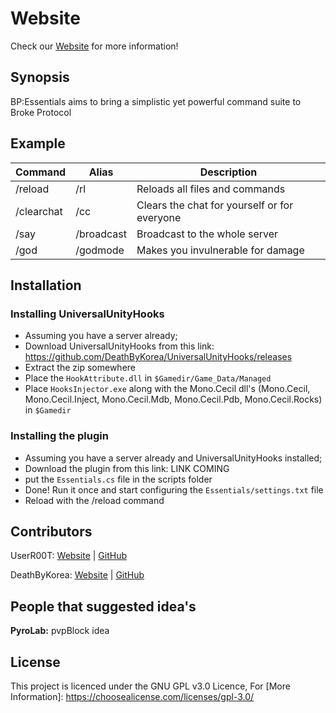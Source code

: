 # Website

Check our [Website](https://userr00t.github.io/BP-Essentials/) for more information!


## Synopsis

BP:Essentials aims to bring a simplistic yet powerful command suite to Broke Protocol

## Example

|  Command | Alias  |  Description |
|---|---|---|
| /reload	  |  /rl	 | Reloads all files and commands  |
| /clearchat	  |  /cc	 |  Clears the chat for yourself or for everyone |
| /say	  | /broadcast   |  Broadcast to the whole server  |
| /god	  | /godmode	  | Makes you invulnerable for damage  |


## Installation




### Installing UniversalUnityHooks
* Assuming you have a server already;
* Download UniversalUnityHooks from this link: https://github.com/DeathByKorea/UniversalUnityHooks/releases
* Extract the zip somewhere
* Place the `HookAttribute.dll` in `$Gamedir/Game_Data/Managed`
* Place `HooksInjector.exe` along with the Mono.Cecil dll's (Mono.Cecil, Mono.Cecil.Inject, Mono.Cecil.Mdb, Mono.Cecil.Pdb, Mono.Cecil.Rocks) in `$Gamedir`


### Installing the plugin
* Assuming you have a server already and UniversalUnityHooks installed;
* Download the plugin from this link: LINK COMING
* put the `Essentials.cs` file in the scripts folder
* Done! Run it once and start configuring the `Essentials/settings.txt` file
* Reload with the /reload command




## Contributors

UserR00T: [Website](https://UserR00T.com) | [GitHub](https://github.com/UserR00T)

DeathByKorea: [Website](https://DeathByKorea.uk) | [GitHub](https://github.com/DeathByKorea)

## People that suggested idea's

**PyroLab:** pvpBlock idea

## License

This project is licenced under the GNU GPL v3.0 Licence, For [More Information]: https://choosealicense.com/licenses/gpl-3.0/
